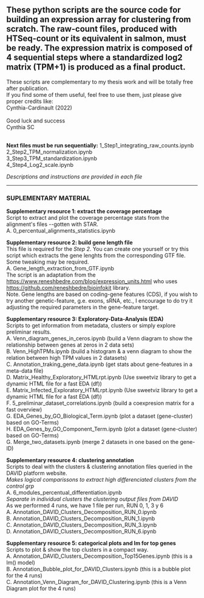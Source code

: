 <h2> These python scripts are the source code for building an expression array for clustering from scratch. The raw-count files, produced with HTSeq-count or its equivalent in salmon, must be ready. The expression matrix is composed of 4 sequential steps where a standardized log2 matrix (TPM+1) is produced as a final product. </h2>
These scripts are complementary to my thesis work and will be totally free after publication. <br>
If you find some of them useful, feel free to use them, just please give proper credits like:
<br> Cynthia-Cardinault (2022) <br><br>
Good luck and success<br>
Cynthia SC<br><br>

**Next files must be run sequentially:**
1_Step1_integrating_raw_counts.ipynb <br>
2_Step2_TPM_normalization.ipynb<br>
3_Step3_TPM_standardization.ipynb<br>
4_Step4_Log2_scale.ipynb<br>

*Descriptions and instructions are provided in each file*

___________________________________________________________________________________________________________________

### SUPLEMENTARY MATERIAL

**Supplementary resource 1: extract the coverage percentage** <br>
Script to extract and plot the coverage percentage stats from the alignment's files --gotten with STAR. <br>
A. 0_percentual_alignments_statistics.ipynb <br>

**Supplementary resource 2: build gene length file** <br>
This file is required for the *Step 2*. You can create one yourself or try this script which extracts the gene lenghts from the corresponding GTF file. Some tweaking may be required.<br>
A. Gene_length_extraction_from_GTF.ipynb  <br>
The script is an adaptation from the https://www.reneshbedre.com/blog/expression_units.html who uses https://github.com/reneshbedre/bioinfokit library. <br>
Note. Gene lengths are based on coding-gene features (CDS), if you wish to try another genetic-feature, g.e. exons, sRNA, etc., I encourage to do try it adjusting the required parameters in the gene-feature target. <br>

**Supplementary resource 3: Exploratory-Data-Analysis (EDA)** <br>
Scripts to get information from metadata, clusters or simply explore preliminar results. <br>
A. Venn_diagram_genes_in_ceros.ipynb (build a Venn diagram to show the relationship between genes at zeros in 2 data sets) <br>
B. Venn_HighTPMs.ipynb (build a histogram & a venn diagram to show the relation between high TPM values in 2 datasets) <br>
C. Annotation_traking_gene_data.ipynb (get stats about gene-features in a meta-data file) <br>
D. Matrix_Healthy_Exploratory_HTMLrpt.ipynb (Use sweetviz library to get a dynamic HTML file for a fast EDA (df)) <br>
E. Matrix_Infected_Exploratory_HTMLrpt.ipynb (Use sweetviz library to get a dynamic HTML file for a fast EDA (df)) <br>
F. 5_preliminar_dataset_correlations.ipynb (build a coexpresion matrix for a fast overview) <br>
G. EDA_Genes_by_GO_Biological_Term.ipynb (plot a dataset (gene-cluster) based on GO-Terms) <br>
H. EDA_Genes_by_GO_Component_Term.ipynb (plot a dataset (gene-cluster) based on GO-Terms) <br>
G. Merge_two_datasets.ipynb (merge 2 datasets in one based on the gene-ID) <br>

**Supplementary resource 4: clustering annotation** <br>
Scripts to deal with the clusters & clustering annotation files queried in the DAVID platform website. <br>
*Makes logical comparissons to extract high differenciated clusters from the control grp* <br>
A. 6_modules_percentual_differentiation.ipynb <br>
*Separate in individual clusters the clustering output files from DAVID* <br>
As we performed 4 runs, we have 1 file per run, RUN 0, 1, 3 y 6 <br>
A. Annotation_DAVID_Clusters_Decomposition_RUN_0.ipynb <br>
B. Annotation_DAVID_Clusters_Decomposition_RUN_1.ipynb <br>
C. Annotation_DAVID_Clusters_Decomposition_RUN_3.ipynb <br>
D. Annotation_DAVID_Clusters_Decomposition_RUN_6.ipynb <br>

**Supplementary resource 5: categorical plots and lm for top genes** <br>
Scripts to plot & show the top clusters in a compact way. <br>
A. Annotation_DAVID_Clusters_Decomposition_Top15Genes.ipynb (this is a lm() model) <br>
B. Annotation_Bubble_plot_for_DAVID_Clusters.ipynb (this is a bubble plot for the 4 runs) <br>
C. Annotation_Venn_Diagram_for_DAVID_Clustering.ipynb (this is a Venn Diagram plot for the 4 runs)